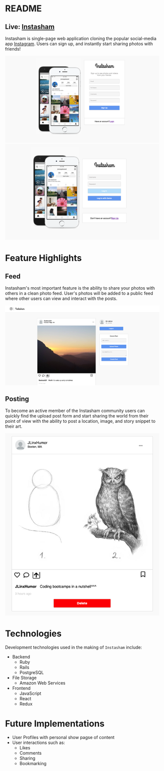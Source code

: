 # README

## Live: [Instasham](https://instagramsham.herokuapp.com/#/ "Instasham")

Instasham is single-page web application cloning the popular social-media app [Instagram](https://www.instagram.com/ "Instagram"). 
Users can sign up, and instantly start sharing photos with friends!

![](./read_imgs/instasham_signup.png)
![](./read_imgs/instasham_login.png)

# Feature Highlights

## Feed
Instasham's most important feature is the ability to
share your photos with others in a clean photo feed. 
User's photos will be added to a public feed where other
users can view and interact with the posts.
    
![](./read_imgs/feed.png)

## Posting
To become an active member of the Instasham community
users can quickly find the upload post form and start
sharing the world from their point of view with the 
ability to post a location, image, and story snippet to
their art.

![](./read_imgs/post-card.png)

# Technologies
Development technologies used in the making of 
`Instasham` include:
 * Backend
    * Ruby
    * Rails
    * PostgreSQL
* File Storage
    * Amazon Web Services
* Frontend
    * JavaScript
    * React
    * Redux

# Future Implementations
* User Profiles with personal show pagse of content
* User interactions such as:
    * Likes
    * Comments
    * Sharing
    * Bookmarking